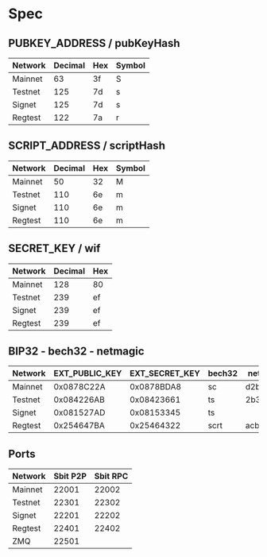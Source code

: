# Spec

## PUBKEY_ADDRESS / pubKeyHash
| Network  | Decimal      | Hex      | Symbol    |
|----------|--------------|----------|-----------|
| Mainnet  | 63           | 3f       | S         |
| Testnet  | 125          | 7d       | s         |
| Signet   | 125          | 7d       | s         |
| Regtest  | 122          | 7a       | r         |


## SCRIPT_ADDRESS / scriptHash
| Network | Decimal      | Hex      | Symbol         |
|---------|--------------|----------|----------------|
| Mainnet | 50           | 32       | M              |
| Testnet | 110          | 6e       | m              |
| Signet  | 110          | 6e       | m              |
| Regtest | 110          | 6e       | m              |


## SECRET_KEY / wif
| Network | Decimal      | Hex      |
|---------|--------------|----------|
| Mainnet | 128          | 80       |
| Testnet | 239          | ef       |
| Signet  | 239          | ef       |
| Regtest | 239          | ef       |


## BIP32 - bech32 - netmagic
| Network  | EXT_PUBLIC_KEY | EXT_SECRET_KEY | bech32   | netmagic |
|----------|----------------|----------------|----------|----------|
| Mainnet  | 0x0878C22A     | 0x0878BDA8     | sc       | d2b1c5a4 |
| Testnet  | 0x084226AB     | 0x08423661     | ts       | 2b335671 |
| Signet   | 0x081527AD     | 0x08153345     | ts       |          |
| Regtest  | 0x254647BA     | 0x25464322     | scrt     | acb3d41e |


## Ports
| Network | Sbit P2P | Sbit RPC |
|---------|----------|----------|
| Mainnet | 22001    | 22002    |
| Testnet | 22301    | 22302    |
| Signet  | 22201    | 22202    |
| Regtest | 22401    | 22402    |
| ZMQ     | 22501    |          |


